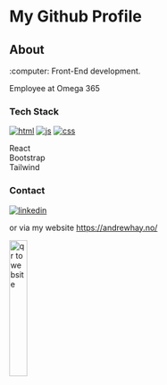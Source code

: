 
# My Github Profile

## About
<p>
:computer: Front-End development.
</p>
<p>
Employee at Omega 365 
</p>

### Tech Stack
<p>  
  <a href="#"><img src="https://user-images.githubusercontent.com/88853764/172825242-03a2fd5a-9f90-4752-b8fa-c0b13e3b80a9.svg" alt="html" style="max-width: 100%;"></a>  
  <a href="#"><img src="https://user-images.githubusercontent.com/88853764/172825319-d39a6a06-e54f-4cfd-b8d7-e1f9aa69cf4f.svg" alt="js" style="max-width: 100%;"></a>  
  <a href="#"><img src="https://user-images.githubusercontent.com/88853764/172825371-07c5f12c-c2a8-40a6-8eb2-f9527cc57cfb.svg" alt="css" style="max-width: 100%;"></a>  
</p>
<p>  
  React
  <br/>
  Bootstrap
  <br/>
  Tailwind
</p>

### Contact
<p>
    <a href="https://www.linkedin.com/in/andrewjameshay/"><img src="https://user-images.githubusercontent.com/88853764/172825414-37765e95-2c43-4609-823f-ba9860235905.svg" alt="linkedin" style="max-width: 100%;"></a>
</p>

<p> or via my website <a href="https://andrewhay.no/" target="_blank" rel="noopener noreferrer">https://andrewhay.no/</a> </p>

<img src="https://user-images.githubusercontent.com/88853764/228061920-2cff13c3-8f35-4ef5-a43d-fc20c4816f2c.svg" alt="qr to website" width="25%">
